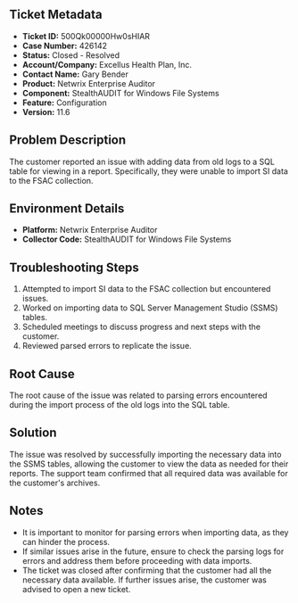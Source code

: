 ## Ticket Metadata
- **Ticket ID:** 500Qk00000Hw0sHIAR
- **Case Number:** 426142
- **Status:** Closed - Resolved
- **Account/Company:** Excellus Health Plan, Inc.
- **Contact Name:** Gary Bender
- **Product:** Netwrix Enterprise Auditor
- **Component:** StealthAUDIT for Windows File Systems
- **Feature:** Configuration
- **Version:** 11.6

## Problem Description
The customer reported an issue with adding data from old logs to a SQL table for viewing in a report. Specifically, they were unable to import SI data to the FSAC collection.

## Environment Details
- **Platform:** Netwrix Enterprise Auditor
- **Collector Code:** StealthAUDIT for Windows File Systems

## Troubleshooting Steps
1. Attempted to import SI data to the FSAC collection but encountered issues.
2. Worked on importing data to SQL Server Management Studio (SSMS) tables.
3. Scheduled meetings to discuss progress and next steps with the customer.
4. Reviewed parsed errors to replicate the issue.

## Root Cause
The root cause of the issue was related to parsing errors encountered during the import process of the old logs into the SQL table.

## Solution
The issue was resolved by successfully importing the necessary data into the SSMS tables, allowing the customer to view the data as needed for their reports. The support team confirmed that all required data was available for the customer's archives.

## Notes
- It is important to monitor for parsing errors when importing data, as they can hinder the process.
- If similar issues arise in the future, ensure to check the parsing logs for errors and address them before proceeding with data imports.
- The ticket was closed after confirming that the customer had all the necessary data available. If further issues arise, the customer was advised to open a new ticket.